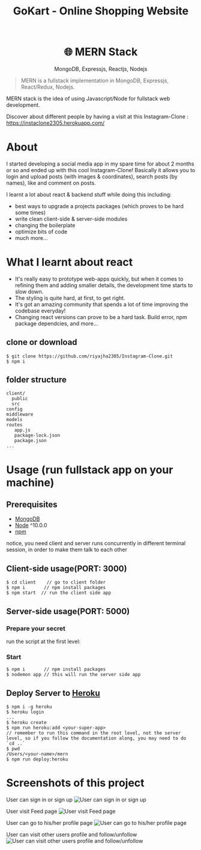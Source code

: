 
<!-- Created a clone of Instagram using MERN stack.

Features:

Uers can update their profile and sort posts based on their followings
User authetication with enability to reset password via email notification
Lets users post images with title
Lets users like & dislike posts
Lets users comment on others post
Lets users view other users profile
Lets user follow & unfollow other users
Search feature to search people on this webiste

Discover about different people by having a visit at this Instagram-Clone
https://instaclone2305.herokuapp.com/
======= -->
<h1 align="center">GoKart - Online Shopping Website</h1>
<br>

<h1 align="center">
🌐 MERN Stack
</h1>
<p align="center">
MongoDB, Expressjs, Reactjs, Nodejs
</p>

> MERN is a fullstack implementation in MongoDB, Expressjs, React/Redux, Nodejs.

MERN stack is the idea of using Javascript/Node for fullstack web development.

Discover about different people by having a visit at this Instagram-Clone : 
https://instaclone2305.herokuapp.com/


# About
I started developing a social media app in my spare time for about 2 months or so and ended up with this cool Instagram-Clone!
Basically it allows you to login and upload posts (with images & coordinates), search posts (by names), like and comment on posts.

I learnt a lot about react & backend stuff while doing this including:
- best ways to upgrade a projects packages (which proves to be hard some times)
- write clean client-side & server-side modules
- changing the boilerplate
- optimize bits of code
- much more...

# What I learnt about react
- It's really easy to prototype web-apps quickly, but when it comes to refining them and adding smaller details, the development time starts to slow down. 
- The styling is quite hard, at first, to get right.
- It's got an amazing community that spends a lot of time improving the codebase everyday!
- Changing react versions can prove to be a hard task. Build error, npm package dependcies, and more...



## clone or download
```terminal
$ git clone https://github.com/riyajha2305/Instagram-Clone.git
$ npm i
```

## folder structure
```terminal
client/
  public
  src
config
middleware
models
routes
   app.js
   package-lock.json
   package.json
...
```

# Usage (run fullstack app on your machine)

## Prerequisites
- [MongoDB](https://gist.github.com/nrollr/9f523ae17ecdbb50311980503409aeb3)
- [Node](https://nodejs.org/en/download/) ^10.0.0
- [npm](https://nodejs.org/en/download/package-manager/)

notice, you need client and server runs concurrently in different terminal session, in order to make them talk to each other

## Client-side usage(PORT: 3000)
```terminal
$ cd client    // go to client folder
$ npm i       // npm install packages
$ npm start  // run the client side app

```

## Server-side usage(PORT: 5000)

### Prepare your secret

run the script at the first level:

### Start

```terminal
$ npm i       // npm install packages
$ nodemon app // this will run the server side app
```

## Deploy Server to [Heroku](https://dashboard.heroku.com/)
```terminal
$ npm i -g heroku
$ heroku login
...
$ heroku create
$ npm run heroku:add <your-super-app>
// remember to run this command in the root level, not the server level, so if you follow the documentation along, you may need to do `cd ..`
$ pwd
/Users/<your-name>/mern
$ npm run deploy:heroku
```


# Screenshots of this project

User can sign in or sign up
![User can sign in or sign up](https://github.com/riyajha2305/Instagram-Clone/blob/master/screenshots/1.png)

User visit Feed page
![User visit Feed page](https://github.com/riyajha2305/Instagram-Clone/blob/master/screenshots/2.png)

User can go to his/her profile page
![User can go to his/her profile page](https://github.com/riyajha2305/Instagram-Clone/blob/master/screenshots/3.png)

User can visit other users profile and follow/unfollow
![User can visit other users profile and follow/unfollow](https://github.com/riyajha2305/Instagram-Clone/blob/master/screenshots/4.png)
